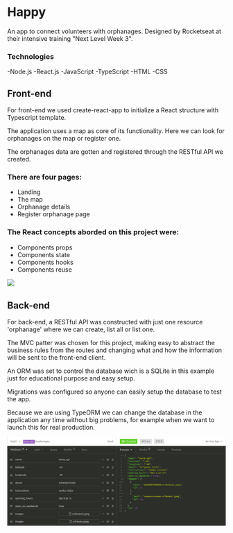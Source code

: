 # Happy
An app to connect volunteers with orphanages. Designed by Rocketseat at their intensive training "Next Level Week 3".

### Technologies
  -Node.js
  -React.js
  -JavaScript
  -TypeScript
  -HTML
  -CSS

## Front-end
For front-end we used create-react-app to initialize a React structure with Typescript template.

The application uses a map as core of its functionality. Here we can look for orphanages on the map or register one.

The orphanages data are gotten and registered through the RESTful API we created.

### There are four pages:
  - Landing
  - The map
  - Orphanage details
  - Register orphanage page

### The React concepts aborded on this project were:
  - Components props
  - Components state
  - Components hooks
  - Components reuse

<img src="assets/preview-happy.mp4">

## Back-end
For back-end, a RESTful API was constructed with just one resource 'orphanage' where we can create, list all or list one.

The MVC patter was chosen for this project, making easy to abstract the business rules from the routes and changing what and how the information will be sent to the front-end client.

An ORM was set to control the database wich is a SQLite in this example just for educational purpose and easy setup.

Migrations was configured so anyone can easily setup the database to test the app.

Because we are using TypeORM we can change the database in the application any time without big problems, for example when we want to launch this for real production.

<img src="assets/api_example.png">